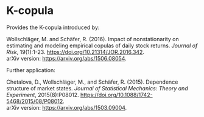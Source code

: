 # K-copula
Provides the K-copula introduced by:  

Wollschläger, M. and Schäfer, R. (2016). Impact of nonstationarity on estimating and modeling empirical copulas of daily stock returns. *Journal of Risk*, 19(1):1-23. https://doi.org/10.21314/JOR.2016.342.  
arXiv version: https://arxiv.org/abs/1506.08054.

Further application:  

Chetalova, D., Wollschläger, M., and Schäfer, R. (2015). Dependence structure of market states. *Journal of Statistical Mechanics: Theory and Experiment*, 2015(8):P08012. https://doi.org/10.1088/1742-5468/2015/08/P08012.  
arXiv version: https://arxiv.org/abs/1503.09004.
